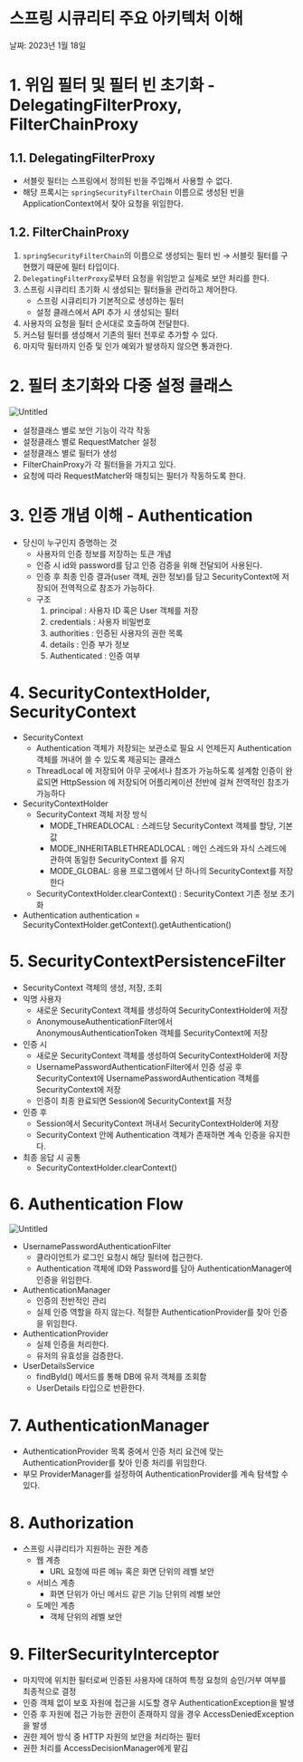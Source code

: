 # 스프링 시큐리티 주요 아키텍처 이해

날짜: 2023년 1월 18일

# 1. 위임 필터 및 필터 빈 초기화 - DelegatingFilterProxy, FilterChainProxy

## 1.1. DelegatingFilterProxy

- 서블릿 필터는 스프링에서 정의된 빈을 주입해서 사용할 수 없다.
- 해당 프록시는 `springSecurityFilterChain` 이름으로 생성된 빈을 ApplicationContext에서 찾아 요청을 위임한다.

## 1.2. FilterChainProxy

1. `springSecurityFilterChain`의 이름으로 생성되는 필터 빈 → 서블릿 필터를 구현했기 때문에 필터 타입이다.
2. `DelegatingFilterProxy`로부터 요청을 위임받고 실제로 보안 처리를 한다.
3. 스프링 시큐리티 초기화 시 생성되는 필터들을 관리하고 제어한다.
    - 스프링 시큐리티가 기본적으로 생성하는 필터
    - 설정 클래스에서 API 추가 시 생성되는 필터
4. 사용자의 요청을 필터 순서대로 호출하여 전달한다.
5. 커스텀 필터를 생성해서 기존의 필터 전후로 추가할 수 있다.
6. 마지막 필터까지 인증 및 인가 예외가 발생하지 않으면 통과한다.

# 2. 필터 초기화와 다중 설정 클래스

![Untitled](../images/%EC%8A%A4%ED%94%84%EB%A7%81%20%EC%8B%9C%ED%81%90%EB%A6%AC%ED%8B%B0%20%EC%A3%BC%EC%9A%94%20%EC%95%84%ED%82%A4%ED%85%8D%EC%B2%98%20%EC%9D%B4%ED%95%B4_1.png)

- 설정클래스 별로 보안 기능이 각각 작동
- 설정클래스 별로 RequestMatcher 설정
- 설정클래스 별로 필터가 생성
- FilterChainProxy가 각 필터들을 가지고 있다.
- 요청에 따라 RequestMatcher와 매칭되는 필터가 작동하도록 한다.

# 3. 인증 개념 이해 - Authentication

- 당신이 누구인지 증명하는 것
    - 사용자의 인증 정보를 저장하는 토큰 개념
    - 인증 시 id와 password를 담고 인증 검증을 위해 전달되어 사용된다.
    - 인증 후 최종 인증 결과(user 객체, 권한 정보)를 담고 SecurityContext에 저장되어 전역적으로 참조가 가능하다.
    - 구조
        1. principal : 사용자 ID 혹은 User 객체를 저장
        2. credentials : 사용자 비밀번호
        3. authorities : 인증된 사용자의 권한 목록
        4. details : 인증 부가 정보
        5. Authenticated : 인증 여부

# 4. SecurityContextHolder, SecurityContext

- SecurityContext
    - Authentication 객체가 저장되는 보관소로 필요 시 언제든지 Authentication 객체를 꺼내어 쓸 수 있도록 제공되는 클래스
    - ThreadLocal 에 저장되어 아무 곳에서나 참조가 가능하도록 설계함
    인증이 완료되면 HttpSession 에 저장되어 어플리케이션 전반에 걸쳐 전역적인 참조가 가능하다
- SecurityContextHolder
    - SecurityContext 객체 저장 방식
        - MODE_THREADLOCAL : 스레드당 SecurityContext 객체를 할당, 기본값
        - MODE_INHERITABLETHREADLOCAL : 메인 스레드와 자식 스레드에 관하여 동일한 SecurityContext 를 유지
        - MODE_GLOBAL: 응용 프로그램에서 단 하나의 SecurityContext를 저장한다
    - SecurityContextHolder.clearContext() : SecurityContext 기존 정보 초기화
- Authentication authentication = SecurityContextHolder.getContext().getAuthentication()

# 5. SecurityContextPersistenceFilter

- SecurityContext 객체의 생성, 저장, 조회
- 익명 사용자
    - 새로운 SecurityContext 객체를 생성하여 SecurityContextHolder에 저장
    - AnonymouseAuthenticationFilter에서 AnonymousAuthenticationToken 객체를 SecurityContext에 저장
- 인증 시
    - 새로운 SecurityContext 객체를 생성하여 SecurityContextHolder에 저장
    - UsernamePasswordAuthenticationFilter에서 인증 성공 후 SecurityContext에 UsernamePasswordAuthentication 객체를 SecurityContext에 저장
    - 인증이 최종 완료되면 Session에 SecurityContext를 저장
- 인증 후
    - Session에서 SecurityContext 꺼내서 SecurityContextHolder에 저장
    - SecurityContext 안에 Authentication 객체가 존재하면 계속 인증을 유지한다.
- 최종 응답 시 공통
    - SecurityContextHolder.clearContext()

# 6. Authentication Flow

![Untitled](../images/%EC%8A%A4%ED%94%84%EB%A7%81%20%EC%8B%9C%ED%81%90%EB%A6%AC%ED%8B%B0%20%EC%A3%BC%EC%9A%94%20%EC%95%84%ED%82%A4%ED%85%8D%EC%B2%98%20%EC%9D%B4%ED%95%B4_2.png)

- UsernamePasswordAuthenticationFilter
    - 클라이언트가 로그인 요청시 해당 필터에 접근한다.
    - Authentication 객체에 ID와 Password를 담아 AuthenticationManager에 인증을 위임한다.
- AuthenticationManager
    - 인증의 전반적인 관리
    - 실제 인증 역할을 하지 않는다. 적절한 AuthenticationProvider를 찾아 인증을 위임한다.
- AuthenticationProvider
    - 실제 인증을 처리한다.
    - 유저의 유효성을 검증한다.
- UserDetailsService
    - findById() 메서드를 통해 DB에 유저 객체를 조회함
    - UserDetails 타입으로 반환한다.

# 7. AuthenticationManager

- AuthenticationProvider 목록 중에서 인증 처리 요건에 맞는 AuthenticationProvider를 찾아 인증 처리를 위임한다.
- 부모 ProviderManager를 설정하여 AuthenticationProvider를 계속 탐색할 수 있다.

# 8. Authorization

- 스프링 시큐리티가 지원하는 권한 계층
    - 웹 계층
        - URL 요청에 따른 메뉴 혹은 화면 단위의 레벨 보안
    - 서비스 계층
        - 화면 단위가 아닌 메서드 같은 기능 단위의 레벨 보안
    - 도메인 계층
        - 객체 단위의 레벨 보안

# 9. FilterSecurityInterceptor

- 마지막에 위치한 필터로써 인증된 사용자에 대하여 특정 요청의 승인/거부 여부를 최종적으로 결정
- 인증 객체 없이 보호 자원에 접근을 시도할 경우 AuthenticationException을 발생
- 인증 후 자원에 접근 가능한 권한이 존재하지 않을 경우 AccessDeniedException을 발생
- 권한 제어 방식 중 HTTP 자원의 보안을 처리하는 필터
- 권한 처리를 AccessDecisionManager에게 맡김